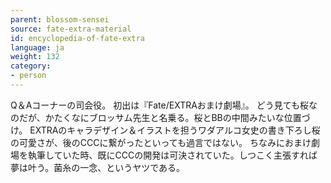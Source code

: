 ```yaml
---
parent: blossom-sensei
source: fate-extra-material
id: encyclopedia-of-fate-extra
language: ja
weight: 132
category:
- person
---
```


Q＆Aコーナーの司会役。
初出は『Fate/EXTRAおまけ劇場』。
どう見ても桜なのだが、かたくなにブロッサム先生と名乗る。桜とBBの中間みたいな位置づけ。
EXTRAのキャラデザイン＆イラストを担うワダアルコ女史の書き下ろし桜の可愛さが、後のCCCに繋がったといっても過言ではない。
ちなみにおまけ劇場を執筆していた時、既にCCCの開発は可決されていた。しつこく主張すれば夢は叶う。菌糸の一念、というヤツである。
